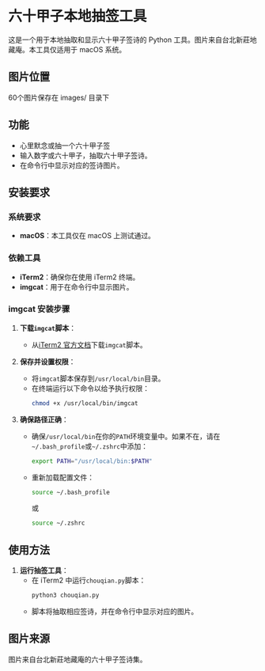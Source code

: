 # 六十甲子本地抽签工具

这是一个用于本地抽取和显示六十甲子签诗的 Python 工具。图片来自台北新莊地藏庵。本工具仅适用于 macOS 系统。

## 图片位置
60个图片保存在 images/ 目录下

## 功能

- 心里默念或抽一个六十甲子签
- 输入数字或六十甲子，抽取六十甲子签诗。
- 在命令行中显示对应的签诗图片。

## 安装要求

### 系统要求

- **macOS**：本工具仅在 macOS 上测试通过。

### 依赖工具

- **iTerm2**：确保你在使用 iTerm2 终端。
- **imgcat**：用于在命令行中显示图片。

### imgcat 安装步骤

1. **下载`imgcat`脚本**：

   - 从[iTerm2 官方文档](https://iterm2.com/documentation-images.html)下载`imgcat`脚本。

2. **保存并设置权限**：

   - 将`imgcat`脚本保存到`/usr/local/bin`目录。
   - 在终端运行以下命令以给予执行权限：
     ```bash
     chmod +x /usr/local/bin/imgcat
     ```

3. **确保路径正确**：
   - 确保`/usr/local/bin`在你的`PATH`环境变量中。如果不在，请在`~/.bash_profile`或`~/.zshrc`中添加：
     ```bash
     export PATH="/usr/local/bin:$PATH"
     ```
   - 重新加载配置文件：
     ```bash
     source ~/.bash_profile
     ```
     或
     ```bash
     source ~/.zshrc
     ```

## 使用方法

1. **运行抽签工具**：
   - 在 iTerm2 中运行`chouqian.py`脚本：
     ```bash
     python3 chouqian.py
     ```
   - 脚本将抽取相应签诗，并在命令行中显示对应的图片。

## 图片来源

图片来自台北新莊地藏庵的六十甲子签诗集。
